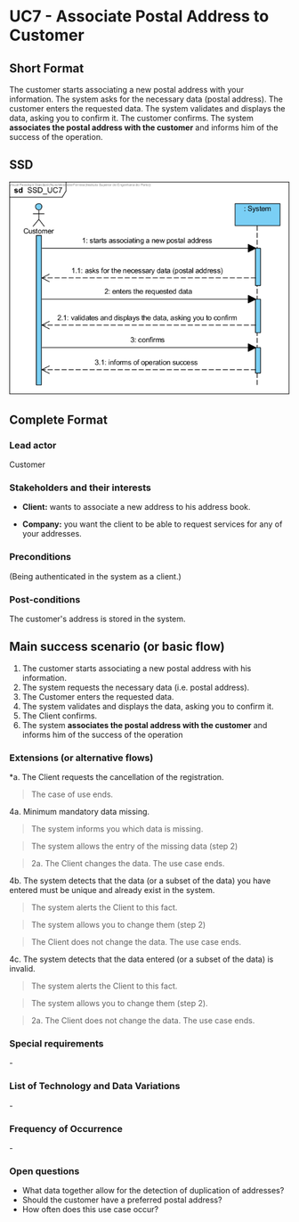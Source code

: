UC7 - Associate Postal Address to Customer
==============================

Short Format
-------------

The customer starts associating a new postal address with your information. The system asks for the necessary data (postal address). The customer enters the requested data. The system validates and displays the data, asking you to confirm it. The customer confirms. The system **associates the postal address with the customer** and informs him of the success of the operation.

SSD
---

![SSD_UC7.png](SSD_UC7.png)

Complete Format
----------------

### Lead actor

Customer

### Stakeholders and their interests

- **Client:** wants to associate a new address to his address book.

- **Company:** you want the client to be able to request services for any of your addresses.

### Preconditions

(Being authenticated in the system as a client.)

### Post-conditions

The customer's address is stored in the system.

Main success scenario (or basic flow)
----------------------------------------------

1.  The customer starts associating a new postal address with his information.
2.  The system requests the necessary data (i.e. postal address).
3. The Customer enters the requested data.
4. The system validates and displays the data, asking you to confirm it.
5. The Client confirms.
6. The system **associates the postal address with the customer** and informs him of the success of the operation
    

### Extensions (or alternative flows)

\*a. The Client requests the cancellation of the registration.

> The case of use ends.

4a. Minimum mandatory data missing.

> The system informs you which data is missing.

> The system allows the entry of the missing data (step 2)

> 2a. The Client changes the data. The use case ends.

4b. The system detects that the data (or a subset of the data) you have entered must be unique and already exist in the system.

> The system alerts the Client to this fact.

> The system allows you to change them (step 2)

> The Client does not change the data. The use case ends.

4c. The system detects that the data entered (or a subset of the data)
is invalid.

> The system alerts the Client to this fact.

> The system allows you to change them (step 2).

> 2a. The Client does not change the data. The use case ends.

### Special requirements

\-

### List of Technology and Data Variations

\-

### Frequency of Occurrence

\-

### Open questions

- What data together allow for the detection of duplication of addresses?
- Should the customer have a preferred postal address?
- How often does this use case occur?

